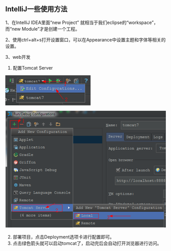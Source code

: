 ## IntelliJ一些使用方法

1、在IntelliJ IDEA里面“new Project” 就相当于我们eclipse的“workspace”，而“new Module”才是创建一个工程。

2、使用ctrl+alt+s打开设置窗口，可以在Appearance中设置主题和字体等相关的设置。

3、web开发 

1. 配置Tomcat Server
   
![](./server1.png)  


![](./server2.png)

2. 部署项目，点击Deployment选项卡进行配置即可。
3. 点击绿色箭头就可以启动tomcat了，启动完后会自动打开浏览器进行访问。